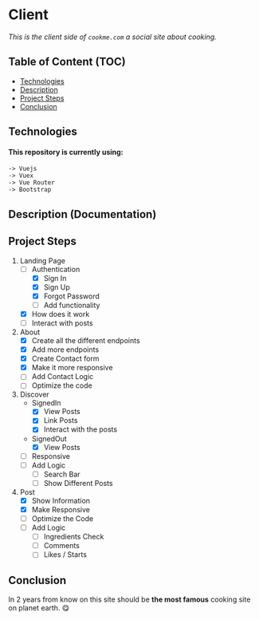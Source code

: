# Client

*This is the client side of `cookme.com` a social site about cooking.*

## Table of Content (TOC)

- [Technologies](#technologies)
- [Description](#description-documentation)
- [Project Steps](#project-steps)
- [Conclusion](#conclusion)

## Technologies

#### This repository is currently using:
    -> Vuejs
    -> Vuex
    -> Vue Router
    -> Bootstrap

## Description (Documentation)

## Project Steps

1. Landing Page
    - [ ] Authentication
        - [x] Sign In
        - [x] Sign Up
        - [x] Forgot Password
        - [ ] Add functionality
    - [x] How does it work
    - [ ] Interact with posts
2. About
    - [x] Create all the different endpoints
    - [x] Add more endpoints
    - [x] Create Contact form
    - [x] Make it more responsive
    - [ ] Add Contact Logic
    - [ ] Optimize the code
3. Discover
    -  SignedIn
        - [x] View Posts
        - [x] Link Posts
        - [x] Interact with the posts
    - SignedOut
        - [x] View Posts
    - [ ] Responsive
    - [ ] Add Logic
        - [ ] Search Bar
        - [ ] Show Different Posts
4. Post
    - [x] Show Information
    - [x] Make Responsive
    - [ ] Optimize the Code
    - [ ] Add Logic
        - [ ] Ingredients Check
        - [ ] Comments
        - [ ] Likes / Starts

## Conclusion

In 2 years from know on this site should be **the most famous** cooking site on planet earth. 😋
